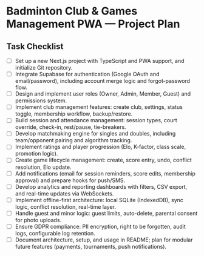 # Badminton Club & Games Management PWA — Project Plan

## Task Checklist

- [ ] Set up a new Next.js project with TypeScript and PWA support, and initialize Git repository.
- [ ] Integrate Supabase for authentication (Google OAuth and email/password), including account merge logic and forgot-password flow.
- [ ] Design and implement user roles (Owner, Admin, Member, Guest) and permissions system.
- [ ] Implement club management features: create club, settings, status toggle, membership workflow, backup/restore.
- [ ] Build session and attendance management: session types, court override, check-in, rest/pause, tie-breakers.
- [ ] Develop matchmaking engine for singles and doubles, including team/opponent pairing and algorithm tracking.
- [ ] Implement ratings and player progression (Elo, K-factor, class scale, promotion logic).
- [ ] Create game lifecycle management: create, score entry, undo, conflict resolution, Elo update.
- [ ] Add notifications (email for session reminders, score edits, membership approval) and prepare hooks for push/SMS.
- [ ] Develop analytics and reporting dashboards with filters, CSV export, and real-time updates via WebSockets.
- [ ] Implement offline-first architecture: local SQLite (IndexedDB), sync logic, conflict resolution, real-time layer.
- [ ] Handle guest and minor logic: guest limits, auto-delete, parental consent for photo uploads.
- [ ] Ensure GDPR compliance: PII encryption, right to be forgotten, audit logs, configurable log retention.
- [ ] Document architecture, setup, and usage in README; plan for modular future features (payments, tournaments, push notifications). 